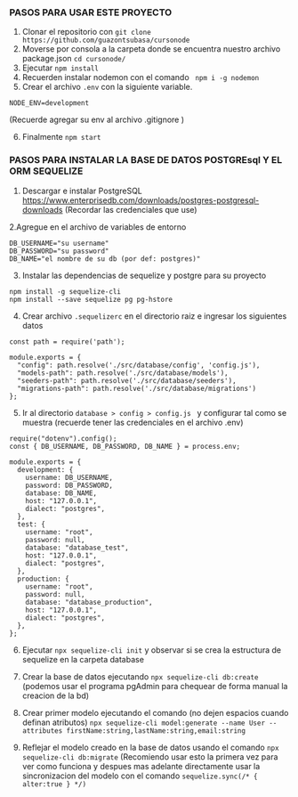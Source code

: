 ### PASOS PARA USAR ESTE PROYECTO


1. Clonar el repositorio con
   `git clone https://github.com/guazontsubasa/cursonode`
2. Moverse por consola a la carpeta donde se encuentra nuestro archivo package.json
   `cd cursonode/`
3. Ejecutar
   `npm install`
4. Recuerden instalar nodemon con el comando
   ` npm i -g nodemon`
5. Crear el archivo `.env` con la siguiente variable.
```
NODE_ENV=development
```
(Recuerde agregar su env al archivo .gitignore )

6. Finalmente
   `npm start`

### PASOS PARA INSTALAR LA BASE DE DATOS POSTGREsql Y EL ORM SEQUELIZE

1. Descargar e instalar PostgreSQL https://www.enterprisedb.com/downloads/postgres-postgresql-downloads (Recordar las credenciales que use)

2.Agregue en el archivo de variables de entorno

```
DB_USERNAME="su username"
DB_PASSWORD="su password"
DB_NAME="el nombre de su db (por def: postgres)"
```

3. Instalar las dependencias de sequelize y postgre para su proyecto

```
npm install -g sequelize-cli
npm install --save sequelize pg pg-hstore
```

4. Crear archivo ```.sequelizerc``` en el directorio raiz e ingresar los siguientes datos 

```
const path = require('path');

module.exports = {
  "config": path.resolve('./src/database/config', 'config.js'),
  "models-path": path.resolve('./src/database/models'),
  "seeders-path": path.resolve('./src/database/seeders'),
  "migrations-path": path.resolve('./src/database/migrations')
};
```

5. Ir al directorio ```database > config > config.js ``` y configurar tal como se muestra (recuerde tener las credenciales en el archivo .env)

```
require("dotenv").config();
const { DB_USERNAME, DB_PASSWORD, DB_NAME } = process.env;

module.exports = {
  development: {
    username: DB_USERNAME,
    password: DB_PASSWORD,
    database: DB_NAME,
    host: "127.0.0.1",
    dialect: "postgres",
  },
  test: {
    username: "root",
    password: null,
    database: "database_test",
    host: "127.0.0.1",
    dialect: "postgres",
  },
  production: {
    username: "root",
    password: null,
    database: "database_production",
    host: "127.0.0.1",
    dialect: "postgres",
  },
};
```

6. Ejecutar ```npx sequelize-cli init``` y observar si se crea la estructura de sequelize en la carpeta database

7. Crear la base de datos ejecutando ```npx sequelize-cli db:create``` (podemos usar el programa pgAdmin para chequear de forma manual la creacion de la bd)

8. Crear primer modelo ejecutando el comando (no dejen espacios cuando definan atributos)
```npx sequelize-cli model:generate --name User --attributes firstName:string,lastName:string,email:string```

9. Reflejar el modelo creado en la base de datos usando el comando ```npx sequelize-cli db:migrate``` 
(Recomiendo usar esto la primera vez para ver como funciona y despues mas adelante directamente usar la sincronizacion del modelo con el comando  ```sequelize.sync(/* { alter:true } */)```

